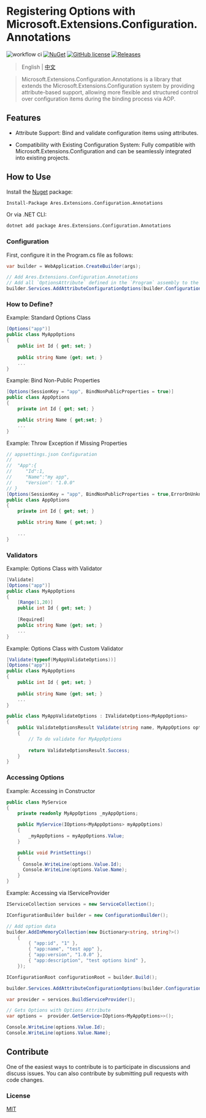 # Registering Options with Microsoft.Extensions.Configuration.Annotations
![workflow ci](https://github.com/huhouhua/Microsoft.Extensions.Configuration.Annotations/actions/workflows/dotnet.yml/badge.svg)
[![NuGet](https://img.shields.io/nuget/v/Ares.Extensions.Configuration.Annotations.svg?style=flat-square)](https://www.nuget.org/Ares.Extensions.Configuration.Annotations)
[![GitHub license](https://img.shields.io/badge/license-MIT-blue.svg)](https://github.com/huhouhua/Microsoft.Extensions.Configuration.Annotations/blob/main/LICENSE)
[![Releases](https://img.shields.io/github/downloads/huhouhua/Microsoft.Extensions.Configuration.Annotations/total.svg)](https://github.com/huhouhua/Microsoft.Extensions.Configuration.Annotations/releases)

> English | [中文](README_zh.md)

> Microsoft.Extensions.Configuration.Annotations is a library that extends the Microsoft.Extensions.Configuration
> system by providing attribute-based support, allowing more flexible and structured control over configuration
> items during the binding process via AOP.

## Features
- Attribute Support: Bind and validate configuration items using attributes.

- Compatibility with Existing Configuration System: Fully compatible with Microsoft.Extensions.Configuration 
and can be seamlessly integrated into existing projects.


## How to Use

Install the [Nuget](https://www.nuget.org/packages/Ares.Extensions.Configuration.Annotations) package:

```sh
Install-Package Ares.Extensions.Configuration.Annotations
```

Or via .NET CLI:

```sh
dotnet add package Ares.Extensions.Configuration.Annotations
```

### Configuration
First, configure it in the Program.cs file as follows:

```c#
var builder = WebApplication.CreateBuilder(args);

// Add Ares.Extensions.Configuration.Annotations
// Add all `OptionsAttribute` defined in the `Program` assembly to the IServiceCollection
builder.Services.AddAttributeConfigurationOptions(builder.Configuration,true,typeof(Program).Assembly);
```

### How to Define?

Example: Standard Options Class
```c#
[Options("app")]
public class MyAppOptions
{
    public int Id { get; set; }
    
    public string Name {get; set; }
    ...
}
```

Example: Bind Non-Public Properties
```c#
[Options(SessionKey = "app", BindNonPublicProperties = true)]
public class AppOptions
{
    private int Id { get; set; }

    public string Name { get;set; }
    ...
}
```
Example: Throw Exception if Missing Properties
```c#
// appsettings.json Configuration
//
//  "App":{
//     "Id":1,
//     "Name":"my app",
//     "Version": "1.0.0"
// }
[Options(SessionKey = "app", BindNonPublicProperties = true,ErrorOnUnknownConfiguration = true)]
public class AppOptions
{
    private int Id { get; set; }

    public string Name { get;set; }
    
    ...
}
```
### Validators

Example: Options Class with Validator
```c#
[Validate]
[Options("app")]
public class MyAppOptions
{
    [Range(1,20)]
    public int Id { get; set; }
    
    [Required]
    public string Name {get; set; }
    ...
}
```

Example: Options Class with Custom Validator
```c#
[Validate(typeof(MyAppValidateOptions))]
[Options("app")]
public class MyAppOptions
{
    public int Id { get; set; }
    
    public string Name {get; set; }
    ...
}

public class MyAppValidateOptions : IValidateOptions<MyAppOptions>
{
    public ValidateOptionsResult Validate(string name, MyAppOptions options)
    {
        // To do validate for MyAppOptions
        
        return ValidateOptionsResult.Success;
    }
}
```
### Accessing Options

Example: Accessing in Constructor
```c#
public class MyService
{
    private readonly MyAppOptions _myAppOptions;

    public MyService(IOptions<MyAppOptions> myAppOptions)
    {
        _myAppOptions = myAppOptions.Value;
    }

    public void PrintSettings()
    {
      Console.WriteLine(options.Value.Id);
      Console.WriteLine(options.Value.Name);
    }
}
```

Example: Accessing via IServiceProvider
```c#
IServiceCollection services = new ServiceCollection();

IConfigurationBuilder builder = new ConfigurationBuilder();

// Add option data
builder.AddInMemoryCollection(new Dictionary<string, string?>()
    {
        { "app:id", "1" },
        { "app:name", "test app" },
        { "app:version", "1.0.0" },
        { "app:description", "test options bind" },
    });

IConfigurationRoot configurationRoot = builder.Build();

builder.Services.AddAttributeConfigurationOptions(builder.Configuration,true,typeof(Program).Assembly);

var provider = services.BuildServiceProvider();

// Gets Options with Options Attribute
var options =  provider.GetService<IOptions<MyAppOptions>>();

Console.WriteLine(options.Value.Id);
Console.WriteLine(options.Value.Name);

```

## Contribute

One of the easiest ways to contribute is to participate in discussions and discuss issues. You can also contribute by submitting pull requests with code changes.

### License

[MIT](https://github.com/huhouhua/Microsoft.Extensions.Configuration.Annotations/blob/main/LICENSE)
